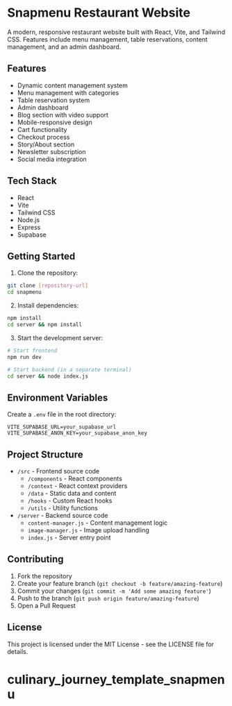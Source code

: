 # Snapmenu Restaurant Website

A modern, responsive restaurant website built with React, Vite, and Tailwind CSS. Features include menu management, table reservations, content management, and an admin dashboard.

## Features

- Dynamic content management system
- Menu management with categories
- Table reservation system
- Admin dashboard
- Blog section with video support
- Mobile-responsive design
- Cart functionality
- Checkout process
- Story/About section
- Newsletter subscription
- Social media integration

## Tech Stack

- React
- Vite
- Tailwind CSS
- Node.js
- Express
- Supabase

## Getting Started

1. Clone the repository:
```bash
git clone [repository-url]
cd snapmenu
```

2. Install dependencies:
```bash
npm install
cd server && npm install
```

3. Start the development server:
```bash
# Start frontend
npm run dev

# Start backend (in a separate terminal)
cd server && node index.js
```

## Environment Variables

Create a `.env` file in the root directory:

```env
VITE_SUPABASE_URL=your_supabase_url
VITE_SUPABASE_ANON_KEY=your_supabase_anon_key
```

## Project Structure

- `/src` - Frontend source code
  - `/components` - React components
  - `/context` - React context providers
  - `/data` - Static data and content
  - `/hooks` - Custom React hooks
  - `/utils` - Utility functions
- `/server` - Backend source code
  - `content-manager.js` - Content management logic
  - `image-manager.js` - Image upload handling
  - `index.js` - Server entry point

## Contributing

1. Fork the repository
2. Create your feature branch (`git checkout -b feature/amazing-feature`)
3. Commit your changes (`git commit -m 'Add some amazing feature'`)
4. Push to the branch (`git push origin feature/amazing-feature`)
5. Open a Pull Request

## License

This project is licensed under the MIT License - see the LICENSE file for details.
# culinary_journey_template_snapmenu
